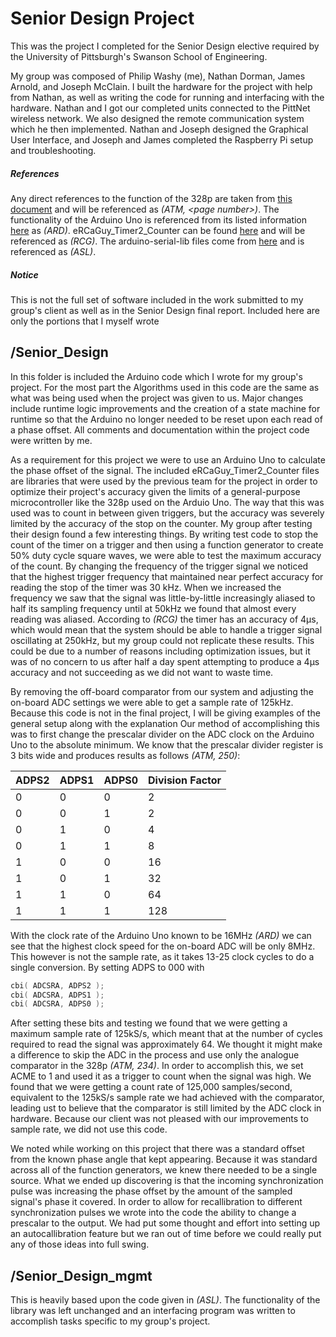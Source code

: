 # Senior Design Project

This was the project I completed for the Senior Design elective required by the University of Pittsburgh's Swanson School of Engineering.

My group was composed of Philip Washy (me), Nathan Dorman, James Arnold, and Joseph McClain. I built the hardware for the project with help from Nathan, as well as writing the code for running and interfacing with the hardware. Nathan and I got our completed units connected to the PittNet wireless network. We also designed the remote communication system which he then implemented. Nathan and Joseph designed the Graphical User Interface, and Joseph and James completed the Raspberry Pi setup and troubleshooting. 

##### References
Any direct references to the function of the 328p are taken from [this document](http://www.atmel.com/images/Atmel-8271-8-bit-AVR-Microcontroller-ATmega48A-48PA-88A-88PA-168A-168PA-328-328P_datasheet_Complete.pdf "328p Complete Datasheet") and will be referenced as _(ATM, \<page number\>)_. The functionality of the Arduino Uno is referenced from its listed information [here](https://www.arduino.cc/en/main/arduinoBoardUno "Arduino Website") as _(ARD)_. eRCaGuy\_Timer2\_Counter can be found [here](https://github.com/ElectricRCAircraftGuy/eRCaGuy_TimerCounter "eRCaGuy GitHub for Timer2") and will be referenced as _(RCG)_. The arduino-serial-lib files come from [here](https://github.com/todbot/arduino-serial "GitHub for Serial Communication Code") and is referenced as _(ASL)_.

##### Notice
This is not the full set of software included in the work submitted to my group's client as well as in the Senior Design final report. Included here are only the portions that I myself wrote


## /Senior\_Design
In this folder is included the Arduino code which I wrote for my group's project. For the most part the Algorithms used in this code are the same as what was being used when the project was given to us. Major changes include runtime logic improvements and the creation of a state machine for runtime so that the Arduino no longer needed to be reset upon each read of a phase offset. All comments and documentation within the project code were written by me.

As a requirement for this project we were to use an Arduino Uno to calculate the phase offset of the signal. The included eRCaGuy\_Timer2\_Counter files are libraries that were used by the previous team for the project in order to optimize their project's accuracy given the limits of a general-purpose microcontroller like the 328p used on the Arduio Uno. The way that this was used was to count in between given triggers, but the accuracy was severely limited by the accuracy of the stop on the counter. My group after testing their design found a few interesting things. By writing test code to stop the count of the timer on a trigger and then using a function generator to create 50% duty cycle square waves, we were able to test the maximum accuracy of the count. By changing the frequency of the trigger signal we noticed that the highest trigger frequency that maintained near perfect accuracy for reading the stop of the timer was 30 kHz. When we increased the frequency we saw that the signal was little-by-little increasingly aliased to half its sampling frequency until at 50kHz we found that almost every reading was aliased. According to _(RCG)_ the timer has an accuracy of 4μs, which would mean that the system should be able to handle a trigger signal oscillating at 250kHz, but my group could not replicate these results. This could be due to a number of reasons including optimization issues, but it was of no concern to us after half a day spent attempting to produce a 4μs accuracy and not succeeding as we did not want to waste time.

By removing the off-board comparator from our system and adjusting the on-board ADC settings we were able to get a sample rate of 125kHz. Because this code is not in the final project, I will be giving examples of the general setup along with the explanation Our method of accomplishing this was to first change the prescalar divider on the ADC clock on the Arduino Uno to the absolute minimum. We know that the prescalar divider register is 3 bits wide and produces results as follows _(ATM, 250)_:

| ADPS2 | ADPS1 | ADPS0 | Division Factor |
| ----- | ----- | ----- | --------------- |
| 0 | 0 | 0 | 2 |
| 0 | 0 | 1 | 2 |
| 0 | 1 | 0 | 4 |
| 0 | 1 | 1 | 8 |
| 1 | 0 | 0 | 16 |
| 1 | 0 | 1 | 32 |
| 1 | 1 | 0 | 64 |
| 1 | 1 | 1 | 128 |

With the clock rate of the Arduino Uno known to be 16MHz _(ARD)_ we can see that the highest clock speed for the on-board ADC will be only 8MHz. This however is not the sample rate, as it takes 13-25 clock cycles to do a single conversion. By setting ADPS to 000 with
```C
cbi( ADCSRA, ADPS2 );
cbi( ADCSRA, ADPS1 );
cbi( ADCSRA, ADPS0 );
```
After setting these bits and testing we found that we were getting a maximum sample rate of 125kS/s, which meant that at the number of cycles required to read the signal was approximately 64. We thought it might make a difference to skip the ADC in the process and use only the analogue comparator in the 328p _(ATM, 234)_. In order to accomplish this, we set ACME to 1 and used it as a trigger to count when the signal was high. We found that we were getting a count rate of 125,000 samples/second, equivalent to the 125kS/s sample rate we had achieved with the comparator, leading ust to believe that the comparator is still limited by the ADC clock in hardware. Because our client was not pleased with our improvements to sample rate, we did not use this code.

We noted while working on this project that there was a standard offset from the known phase angle that kept appearing. Because it was standard across all of the function generators, we knew there needed to be a single source. What we ended up discovering is that the incoming synchronization pulse was increasing the phase offset by the amount of the sampled signal's phase it covered. In order to allow for recallibration to different synchronization pulses we wrote into the code the ability to change a prescalar to the output. We had put some thought and effort into setting up an autocallibration feature but we ran out of time before we could really put any of those ideas into full swing.

## /Senior\_Design\_mgmt
This is heavily based upon the code given in _(ASL)_. The functionality of the library was left unchanged and an interfacing program was written to accomplish tasks specific to my group's project.
